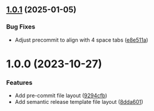 ## [1.0.1](https://github.com/alchemicalflux/com.alchemicalflux.git-utilities/compare/v1.0.0...v1.0.1) (2025-01-05)


### Bug Fixes

* Adjust precommit to align with 4 space tabs ([e8e511a](https://github.com/alchemicalflux/com.alchemicalflux.git-utilities/commit/e8e511aaeb7e27ab906e4f561f2f9ca9673f73c8))

# 1.0.0 (2023-10-27)


### Features

* Add pre-commit file layout ([9294cfb](https://github.com/alchemicalflux/com.alchemicalflux.git-utilities/commit/9294cfb8fc95821a265b03dbb5f99a3ecbff82ea))
* Add semantic release template file layout ([8dda601](https://github.com/alchemicalflux/com.alchemicalflux.git-utilities/commit/8dda6019171ac07d0862e9118907de85f5d7f9a9))

